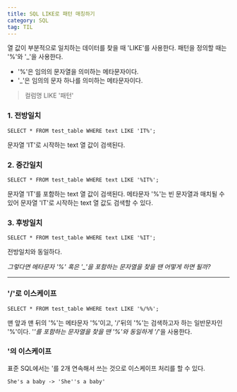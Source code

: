 ```yaml
---
title: SQL LIKE로 패턴 매칭하기
category: SQL
tag: TIL
---
```

열 값이 부분적으로 일치하는 데이터를 찾을 때 'LIKE'를 사용한다.
패턴을 정의할 때는 '%'와 '_'을 사용한다.
- '%'은 임의의 문자열을 의미하는 메타문자이다.
- '_'은 임의의 문자 하나를 의미하는 메타문자이다.
> 컬럼명 LIKE '패턴'

### 1. 전방일치
```
SELECT * FROM test_table WHERE text LIKE 'IT%';
```
문자열 'IT'로 시작하는 text 열 값이 검색된다. 

### 2. 중간일치
```
SELECT * FROM test_table WHERE text LIKE '%IT%';
```
문자열 'IT'를 포함하는 text 열 값이 검색된다. 메타문자 '%'는 빈 문자열과 매치될 수 있어 
문자열 'IT'로 시작하는 text 열 값도 검색할 수 있다.
### 3. 후방일치
```
SELECT * FROM test_table WHERE text LIKE '%IT';
```
전방일치와 동일하다. 

*그렇다면 메타문자 '%' 혹은 '_'을 포함하는 문자열을 찾을 땐 어떻게 하면 될까?*

------------

### '/'로 이스케이프

```
SELECT * FROM test_table WHERE text LIKE '%/%%';
```
맨 앞과 맨 뒤의 '%'는 메타문자 '%'이고, '/'뒤의 '%'는 검색하고자 하는 일반문자인 '%'이다.
'_'를 포함하는 문자열을 찾을 땐 '%'와 동일하게 '/_'을 사용한다.

### '의 이스케이프

표준 SQL에서는 '를 2개 연속해서 쓰는 것으로 이스케이프 처리를 할 수 있다.
```
She's a baby -> 'She''s a baby'
```